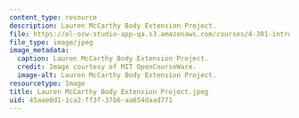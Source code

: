 ```yaml
---
content_type: resource
description: Lauren McCarthy Body Extension Project.
file: https://ol-ocw-studio-app-qa.s3.amazonaws.com/courses/4-301-introduction-to-the-visual-arts-spring-2007/45aae8d11ca2ff3f37b6aa654daad771_LaurenMcCarthyBodyExtensionProject.jpeg
file_type: image/jpeg
image_metadata:
  caption: Lauren McCarthy Body Extension Project.
  credit: Image courtesy of MIT OpenCourseWare.
  image-alt: Lauren McCarthy Body Extension Project.
resourcetype: Image
title: Lauren McCarthy Body Extension Project.jpeg
uid: 45aae8d1-1ca2-ff3f-37b6-aa654daad771
---
```

